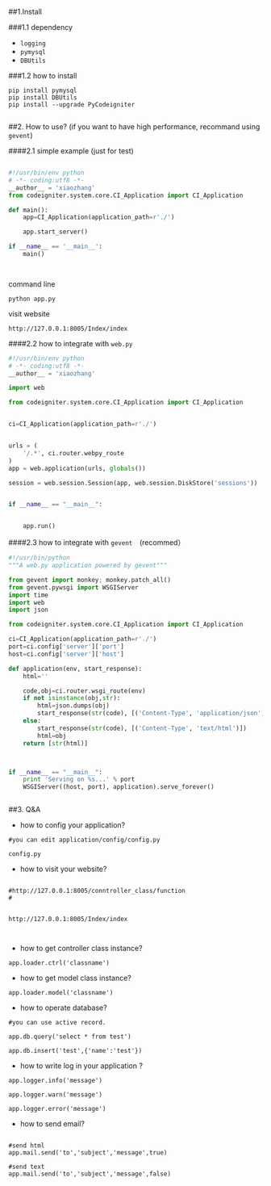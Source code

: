 ##1.Install

###1.1 dependency
+ `logging`
+ `pymysql`
+ `DBUtils`

###1.2 how to install
```
pip install pymysql
pip install DBUtils
pip install --upgrade PyCodeigniter


```


##2. How to use? (if you want to have high performance, recommand using `gevent`)


####2.1 simple example (just for test)
```python

#!/usr/bin/env python
# -*- coding:utf8 -*-
__author__ = 'xiaozhang'
from codeigniter.system.core.CI_Application import CI_Application

def main():
    app=CI_Application(application_path=r'./')

    app.start_server()

if __name__ == '__main__':
    main()

    
```


command line

```
python app.py
```

visit website

```
http://127.0.0.1:8005/Index/index

```

####2.2 how to integrate with `web.py`

```python
#!/usr/bin/env python
# -*- coding:utf8 -*-
__author__ = 'xiaozhang'

import web

from codeigniter.system.core.CI_Application import CI_Application


ci=CI_Application(application_path=r'./')


urls = (
    '/.*', ci.router.webpy_route
)
app = web.application(urls, globals())

session = web.session.Session(app, web.session.DiskStore('sessions'))


if __name__ == "__main__":


    app.run()
```


####2.3 how to integrate with  `gevent`　(recommed）

```python
#!/usr/bin/python
"""A web.py application powered by gevent"""

from gevent import monkey; monkey.patch_all()
from gevent.pywsgi import WSGIServer
import time
import web
import json

from codeigniter.system.core.CI_Application import CI_Application

ci=CI_Application(application_path=r'./')
port=ci.config['server']['port']
host=ci.config['server']['host']

def application(env, start_response):
    html=''

    code,obj=ci.router.wsgi_route(env)
    if not isinstance(obj,str):
        html=json.dumps(obj)
        start_response(str(code), [('Content-Type', 'application/json')])
    else:
        start_response(str(code), [('Content-Type', 'text/html')])
        html=obj
    return [str(html)]



if __name__ == "__main__":
    print 'Serving on %s...' % port
    WSGIServer((host, port), application).serve_forever()



```



##3. Q&A


+ how to config your application?

```
#you can edit application/config/config.py 

config.py

```


+ how to visit your website?

```

#http://127.0.0.1:8005/conntroller_class/function
#


http://127.0.0.1:8005/Index/index



```


+ how to get controller class instance?

```
app.loader.ctrl('classname')

```


+ how to get model class instance?

```
app.loader.model('classname')

```

+ how to operate database?


```
#you can use active record.

app.db.query('select * from test')

app.db.insert('test',{'name':'test'})

```

+ how to write log in your application ?

```
app.logger.info('message')

app.logger.warn('message')

app.logger.error('message')

```

+ how to send email?

```

#send html
app.mail.send('to','subject','message',true)

#send text
app.mail.send('to','subject','message',false)


```